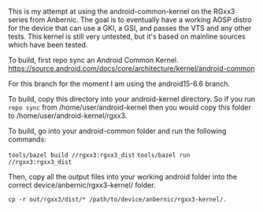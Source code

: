 This is my attempt at using the android-common-kernel on the RGxx3
series from Anbernic. The goal is to eventually have a working AOSP
distro for the device that can use a GKI, a GSI, and passes the VTS
and any other tests. This kernel is still very untested, but it's
based on mainline sources which have been tested.

To build, first repo sync an Android Common Kernel.
https://source.android.com/docs/core/architecture/kernel/android-common

For this branch for the moment I am using the android15-6.6 branch.

To build, copy this directory into your android-kernel directory. So if
you run `repo sync` from /home/user/android-kernel then you would copy
this folder to /home/user/android-kernel/rgxx3.

To build, go into your android-common folder and run the following
commands:

`tools/bazel build //rgxx3:rgxx3_dist`
`tools/bazel run //rgxx3:rgxx3_dist`

Then, copy all the output files into your working android folder into
the correct device/anbernic/rgxx3-kernel/ folder.

`cp -r out/rgxx3/dist/* /path/to/device/anbernic/rgxx3-kernel/.`
